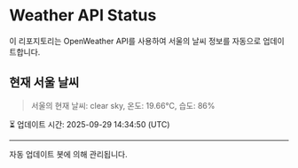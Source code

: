 
# Weather API Status

이 리포지토리는 OpenWeather API를 사용하여 서울의 날씨 정보를 자동으로 업데이트합니다.

## 현재 서울 날씨
> 서울의 현재 날씨: clear sky, 온도: 19.66°C, 습도: 86%

⏳ 업데이트 시간: 2025-09-29 14:34:50 (UTC)

---
자동 업데이트 봇에 의해 관리됩니다.
